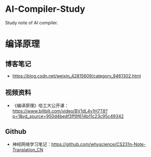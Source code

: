 # AI-Compiler-Study
Study note of AI compiler.

# 编译原理
## 博客笔记
- https://blog.csdn.net/weixin_42815609/category_9461302.html  
## 视频资料
- 《编译原理》哈工大公开课：https://www.bilibili.com/video/BV1dL4y1H7T8?p=1&vd_source=950d4bedf3ff9f614b11c23c95c49342 

## Github
- 神经网络学习笔记：https://github.com/whyscience/CS231n-Note-Translation_CN
